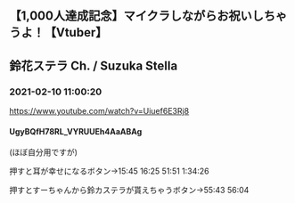 ## 【1,000人達成記念】マイクラしながらお祝いしちゃうよ！【Vtuber】
## 鈴花ステラ Ch. / Suzuka Stella
### 2021-02-10 11:00:20
https://www.youtube.com/watch?v=Uiuef6E3Rj8
#### UgyBQfH78RL_VYRUUEh4AaABAg
(ほぼ自分用ですが)

押すと耳が幸せになるボタン→15:45 16:25 51:51 1:34:26

押すとすーちゃんから鈴カステラが貰えちゃうボタン→55:43 56:04

